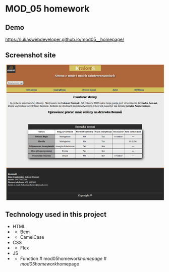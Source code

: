 # MOD_05 homework

## Demo
https://lukaswebdeveloper.github.io/mod05__homepage/

## Screenshot site

![ScreenshotSite](img/screenshotSite.png)

## Technology used in this project
- HTML
- - Bem 
- - CamelCase
- CSS
- - Flex
- JS
- - Function
#   m o d 0 5 _ _ h o m e w o r k _ h o m e p a g e 
 
 #   m o d 0 5 _ _ h o m e w o r k _ h o m e p a g e 
 
 